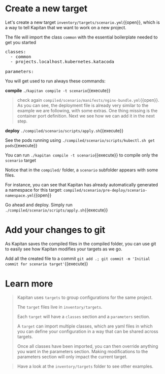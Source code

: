 # Create a new target
Let's create a new target `inventory/targets/scenario.yml`{{open}}, which is a way to tell Kapitan that we want to work on a new project.

The file will import the class `common` with the essential boilerplate needed to get you started
<pre class="file" data-filename="inventory/targets/scenario.yml" data-target="replace">
classes:
  - common
  - projects.localhost.kubernetes.katacoda

parameters:
</pre>

You will get used to run always these commands:

**compile** `./kapitan compile -t scenario`{{execute}}
> check again `compiled/scenario/manifests/nginx-bundle.yml`{{open}}.
> As you can see, the deployment file is already very similar to the example we are following, with some extras.
> One thing missing is the container port definition. Next we see how we can add it in the next step.

**deploy** `./compiled/scenario/scripts/apply.sh`{{execute}}

See the pods running using `./compiled/scenario/scripts/kubectl.sh get pods`{{execute}}

You can run `./kapitan compile -t scenario`{{execute}} to compile only the `scenario` target

Notice that in the `compiled/` folder, a `scenario` subfolder appears with some files. 

For instance, you can see that Kapitan has already automatically generated a namespace for this target: `compiled/scenario/pre-deploy/scenario-namespace.yml`{{open}}

Go ahead and deploy. Simply run `./compiled/scenario/scripts/apply.sh`{{execute}}

# Add your changes to git
As Kapitan saves the compiled files in the compiled folder, you can use git to easily see how Kapitan modifies your targets as we go.

Add all the created file to a commit 
`git add .; git commit -m 'Initial commit for scenario target'`{{execute}}

# Learn more
> Kapitan uses `targets` to group configurations for the same project. 
> 
> The `target` files live in `inventory/targets`. 
> 
> Each `target` will have a `classes` section and a `parameters` section.
> 
> A `target` can import multiple classes, which are yaml files in which you can define your configuration in a way that can be shared across targets. 
> 
> Once all classes have been imported, you can then override anything you want in the parameters section. Making modifications to the parameters section will only impact the current target. 


>Have a look at the `inventory/targets` folder to see other examples.